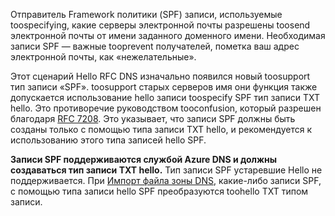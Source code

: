 Отправитель Framework политики (SPF) записи, используемые toospecifying, какие серверы электронной почты разрешены toosend электронной почты от имени заданного доменного имени.  Необходимая записи SPF — важные tooprevent получателей, пометка ваш адрес электронной почты, как «нежелательные».

Этот сценарий Hello RFC DNS изначально появился новый toosupport тип записи «SPF». toosupport старых серверов имя они функция также допускается использование hello записи toospecify SPF тип записи TXT hello.  Это противоречие руководством tooconfusion, который разрешен благодаря [RFC 7208](http://tools.ietf.org/html/rfc7208#section-3.1).  Это указывает, что записи SPF должны быть созданы только с помощью типа записи TXT hello, и рекомендуется к использованию этого типа записей hello SPF.

**Записи SPF поддерживаются службой Azure DNS и должны создаваться тип записи TXT hello.** Тип записи SPF устаревшие Hello не поддерживается. При [Импорт файла зоны DNS](../articles/dns/dns-import-export.md), какие-либо записи SPF, с помощью типа записи hello SPF преобразуются toohello TXT типом записи.
